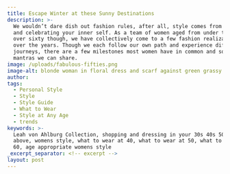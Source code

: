 ```yaml
---
title: Escape Winter at these Sunny Destinations
description: >-
  We wouldn’t dare dish out fashion rules, after all, style comes from knowing
  and celebrating your inner self. As a team of women aged from under thirty to
  over sixty though, we have collectively come to a few fashion realizations
  over the years. Though we each follow our own path and experience different
  journeys, there are a few milestones most women have in common and some style
  mantras we can share.
image: /uploads/fabulous-fifties.png
image-alt: blonde woman in floral dress and scarf against green grassy background
author:
tags:
  - Personal Style
  - Style
  - Style Guide
  - What to Wear
  - Style at Any Age
  - trends
keywords: >-
  Leah von Ahlburg Collection, shopping and dressing in your 30s 40s 50s and
  above, womens style, what to wear at 40, what to wear at 50, what to wear at
  60, age appropriate womens style
_excerpt_separator: <!-- excerpt -->
layout: post
---
```

